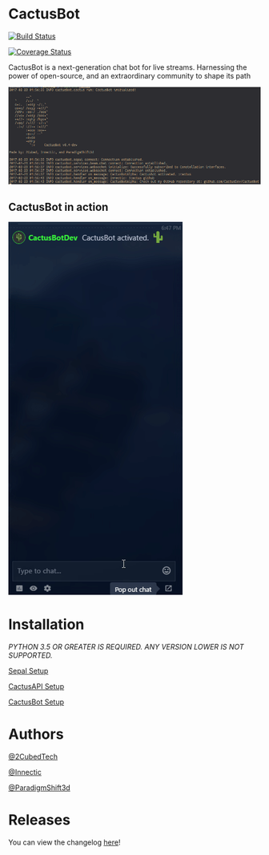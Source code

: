 # CactusBot

[![Build Status](https://travis-ci.org/CactusDev/CactusBot.svg?branch=master)](https://travis-ci.org/CactusDev/CactusBot)

[![Coverage Status](https://coveralls.io/repos/github/CactusDev/CactusBot/badge.svg?branch=master)](https://coveralls.io/github/CactusDev/CactusBot?branch=master)

CactusBot is a next-generation chat bot for live streams. Harnessing the power of open-source, and an extraordinary community to shape its path

![screenshot of the bot running in a terminal](./assets/terminal.png)

## CactusBot in action

![gif of CactusBot running in Mixer chat](./assets/action.gif)

# Installation

_PYTHON 3.5 OR GREATER IS REQUIRED. ANY VERSION LOWER IS NOT SUPPORTED._

[Sepal Setup](https://github.com/CactusDev/Sepal)

[CactusAPI Setup](https://github.com/CactusDev/CactusAPI)

[CactusBot Setup](INSTALL.md)

# Authors

[@2CubedTech](https://twitter.com/2CubedTech)

[@Innectic](https://twitter.com/Innectic)

[@ParadigmShift3d](https://twitter.com/ParadigmShift3d)

# Releases

You can view the changelog [here](CHANGELOG.md)!
